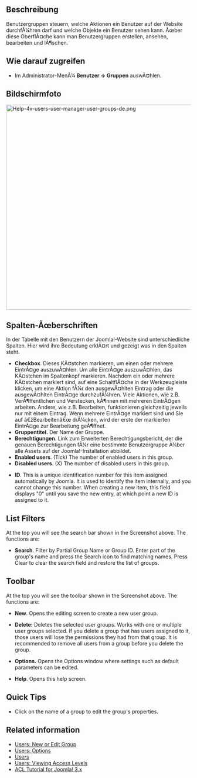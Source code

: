 <!-- Display title: Users: Groups -->

## Beschreibung

Benutzergruppen steuern, welche Aktionen ein Benutzer auf der Website
durchfÃ¼hren darf und welche Objekte ein Benutzer sehen kann. Ãœber
diese OberflÃ¤che kann man Benutzergruppen erstellen, ansehen,
bearbeiten und lÃ¶schen.

## Wie darauf zugreifen

- Im Administrator-MenÃ¼ **Benutzer **→** Gruppen** auswÃ¤hlen.

## Bildschirmfoto

<img
src="https://docs.joomla.org/images/thumb/d/de/Help-4x-users-user-manager-user-groups-de.png/800px-Help-4x-users-user-manager-user-groups-de.png"
decoding="async"
srcset="https://docs.joomla.org/images/thumb/d/de/Help-4x-users-user-manager-user-groups-de.png/1200px-Help-4x-users-user-manager-user-groups-de.png 1.5x, https://docs.joomla.org/images/d/de/Help-4x-users-user-manager-user-groups-de.png 2x"
data-file-width="1228" data-file-height="855" width="800" height="557"
alt="Help-4x-users-user-manager-user-groups-de.png" />

## Spalten-Ãœberschriften

In der Tabelle mit den Benutzern der Joomla!-Website sind
unterschiedliche Spalten. Hier wird ihre Bedeutung erklÃ¤rt und gezeigt
was in den Spalten steht.

- **Checkbox**. Dieses KÃ¤stchen markieren, um einen oder mehrere
  EintrÃ¤ge auszuwÃ¤hlen. Um alle EintrÃ¤ge auszuwÃ¤hlen, das KÃ¤stchen
  im Spaltenkopf markieren. Nachdem ein oder mehrere KÃ¤stchen markiert
  sind, auf eine SchaltflÃ¤che in der Werkzeugleiste klicken, um eine
  Aktion fÃ¼r den ausgewÃ¤hlten Eintrag oder die ausgewÃ¤hlten EintrÃ¤ge
  durchzufÃ¼hren. Viele Aktionen, wie z.B. VerÃ¶ffentlichen und
  Verstecken, kÃ¶nnen mit mehreren EintrÃ¤gen arbeiten. Andere, wie z.B.
  Bearbeiten, funktionieren gleichzeitig jeweils nur mit einem Eintrag.
  Wenn mehrere EintrÃ¤ge markiert sind und Sie auf â€žBearbeitenâ€œ
  drÃ¼cken, wird der erste der markierten EintrÃ¤ge zur Bearbeitung
  geÃ¶ffnet.
- **Gruppentitel.** Der Name der Gruppe.
- **Berechtigungen**. Link zum Erweiterten Berechtigungsbericht, der die
  genauen Berechtigungen fÃ¼r eine bestimmte Benutzergruppe Ã¼ber alle
  Assets auf der Joomla!-Installation abbildet.
- **Enabled users**. (Tick) The number of enabled users in this group.
- **Disabled users**. (X) The number of disabled users in this group.

<!-- -->

- **ID**. This is a unique identification number for this item assigned
  automatically by Joomla. It is used to identify the item internally,
  and you cannot change this number. When creating a new item, this
  field displays "0" until you save the new entry, at which point a new
  ID is assigned to it.

## List Filters

At the top you will see the search bar shown in the Screenshot above.
The functions are:

- **Search**. Filter by Partial Group Name or Group ID. Enter part of
  the group's name and press the Search icon to find matching names.
  Press Clear to clear the search field and restore the list of groups.

## Toolbar

At the top you will see the toolbar shown in the Screenshot above. The
functions are:

- **New**. Opens the editing screen to create a new user group.

<!-- -->

- **Delete:** Deletes the selected user groups. Works with one or
  multiple user groups selected. If you delete a group that has users
  assigned to it, those users will lose the permissions they had from
  that group. It is recommended to remove all users from a group before
  you delete the group.

<!-- -->

- **Options.** Opens the Options window where settings such as default
  parameters can be edited.

<!-- -->

- **Help**. Opens this help screen.

## Quick Tips

- Click on the name of a group to edit the group's properties.

## Related information

- [Users: New or Edit
  Group](https://docs.joomla.org/Help4.x:Users:_New_or_Edit_Group/en "Help4.x:Users: New or Edit Group/en")
- [Users:
  Options](https://docs.joomla.org/Help4.x:Users:_Options/en "Help4.x:Users: Options/en")
- [Users](https://docs.joomla.org/Help4.x:Users/en "Help4.x:Users/en")
- [Users: Viewing Access
  Levels](https://docs.joomla.org/Help4.x:Users:_Viewing_Access_Levels/en "Help4.x:Users: Viewing Access Levels/en")
- [ACL Tutorial for Joomla!
  3.x](https://docs.joomla.org/J3.x:Access_Control_List_Tutorial/en "J3.x:Access Control List Tutorial/en")
